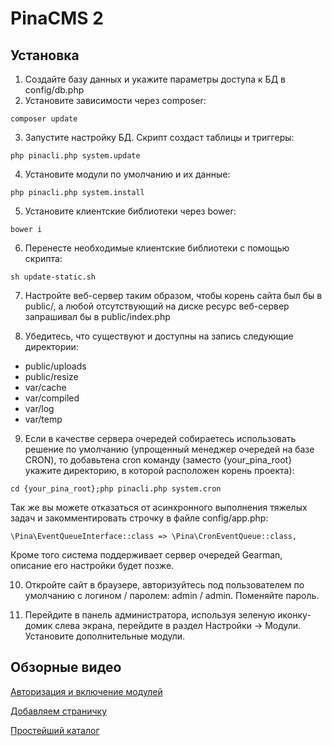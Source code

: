 # PinaCMS 2

## Установка 
1. Создайте базу данных и укажите параметры доступа к БД в config/db.php
2. Установите зависимости через composer:
```
composer update
```
3. Запустите настройку БД. Скрипт создаст таблицы и триггеры:
```
php pinacli.php system.update
```
4. Установите модули по умолчанию и их данные:
```
php pinacli.php system.install
```
5. Установите клиентские библиотеки через bower:
```
bower i
```
6. Перенесте необходимые клиентские библиотеки с помощью скрипта:
```
sh update-static.sh
```
7. Настройте веб-сервер таким образом, чтобы корень сайта был бы в public/, а любой отсутствующий на диске ресурс веб-сервер запрашивал бы в public/index.php

8. Убедитесь, что существуют и доступны на запись следующие директории:
- public/uploads
- public/resize
- var/cache
- var/compiled
- var/log
- var/temp

9. Если в качестве сервера очередей собираетесь использовать решение по умолчанию (упрощенный менеджер очередей на базе CRON), то добавьтена  cron команду (заместо {your_pina_root} укажите директорию, в которой расположен корень проекта):
```
cd {your_pina_root};php pinacli.php system.cron 
```
Так же вы можете отказаться от асинхронного выполнения тяжелых задач и закомментировать строчку в файле config/app.php:
```
\Pina\EventQueueInterface::class => \Pina\CronEventQueue::class,
```
Кроме того система поддерживает сервер очередей Gearman, описание его настройки будет позже.

10. Откройте сайт в браузере, авторизуйтесь под пользователем по умолчанию с логином / паролем: admin / admin. Поменяйте пароль.

11. Перейдите в панель администратора, используя зеленую иконку-домик слева экрана, перейдите в раздел Настройки -> Модули. Установите дополнительные модули. 

## Обзорные видео

[Авторизация и включение модулей](https://youtu.be/SOxIErvyiO8)

[Добавляем страничку](https://youtu.be/koICvoSfsBw)

[Простейший каталог](https://youtu.be/L5Il93XhJRA)
